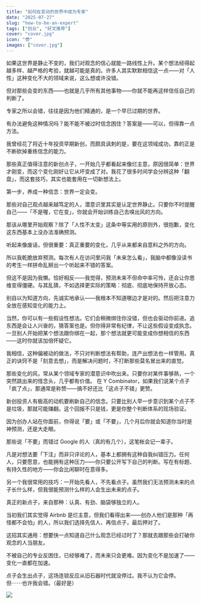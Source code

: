 ```yaml
---
title: "如何在变动的世界中成为专家"
date: "2025-07-27"
slug: "how-to-be-an-expert"
tags: ["创业", "好文推荐"]
cover: "cover.jpg"
icon: "😎"
images: ["cover.jpg"]
---
```

如果这世界是静止不变的，我们对观念的信心就能一路线性上升。某个想法经得起越多样、越严格的考验，就越可能是真的。许多人其实默默相信这一点——对「人性」这种变化不大的领域来说，这么想或许没错。



但对那些会变的东西——也就是几乎所有其他事物——你就不能再这样信任自己的判断了。



专家之所以会错，往往是因为他们精通的，是一个早已过期的世界。



有办法避免这种情况吗？能不能不被过时信念困住？答案是——可以，但得靠一点方法。



我曾经花了将近十年投资早期新创，而颇具讽刺的是，要在这领域成功，靠的正是不断砍掉重练信念的能力。



那些真正值得注意的新创点子，一开始几乎都看起来像烂主意，原因很简单：世界才刚变，而这个变化刚好让它从坏变成了对。我花了很多时间学会分辨这种「翻盘」，而这套技巧，其实也能套用在一切新想法上。



第一步，养成一种信念：世界一定会变。



那些对自己观点越来越笃定的人，潜意识里其实是认定世界静止。只要你不时提醒自己——「不是喔，它在变」，你就会开始训练自己去嗅出风的方向。



那该从哪里开始观察？除了「人性不太变」这条中等实用的原则外，很抱歉，变化这东西基本上没办法准确预测。



听起来像废话，但很重要：真正重要的变化，几乎从来都来自意料之外的方向。



所以我乾脆放弃预测。每次有人在访问里问我「未来怎么看」，我脑中都像没读书的考生一样拼命乱掰出一个听起来不错的答案。



但这不是因为我懒。恰好相反——我觉得，预测未来不但命中率可怜，还会让你思维变得僵硬。与其乱猜，不如选择更实际的策略：彻底、彻底地保持开放心态。



别自以为知道方向，先诚实地承认——我根本不知道哪边才是对的。然后把注意力全放在感知变化的能力上。



当然，你可以有一些假设性想法。它们会稍微绑住你没错，但也会驱动你前进。追东西是会让人兴奋的，猜答案也是。但你得非常有纪律，不让这些假设变成执念。
一旦别人开始把某个想法跟你绑在一起，那个想法就更可能变成你想相信的东西——这时你就该加倍怀疑它。



我相信，这种偏被动的做法，不只对判断想法有帮助，连产出想法也一样管用。真正的诀窍不是「刻意去想」，而是解决问题时，不打断那些莫名冒出来的直觉。



那些变化的风，常从某个领域专家的潜意识中吹出来。只要你对某件事够熟，一个突然跳出来的怪念头，几乎都有价值。
在 Y Combinator，如果我们说某个点子「疯了点」，那通常是称赞——搞不好还比「这点子不错」更赞。



新创投资人有极高的动机要刷新自己的信念。只要比别人早一步意识到某个点子不是垃圾，那就可能赚翻。这个回报不只是钱，更是你整个判断体系的现场验证。



因为创办人站在你面前，你得说「要」或「不要」，几个月后你就会知道你当时是神预测，还是大走眼。



那些说「不要」而错过 Google 的人（真的有几个），这笔帐会记一辈子。



凡是对想法要「下注」而非只评论的人，基本上都拥有这种自我纠错压力。任何人，只要愿意，也能拥有这种压力——你只要公开写下自己的判断。写在有标题、有持久性的地方——你会比闲聊时在意得多。



另一个我很常用的技巧：一开始先看人，不先看点子。虽然我们无法预测未来的点子长什么样，但我很能预测什么样的人会生出未来的点子。



真正的新点子，来自那种：认真、有劲、脑袋够独立的人。



当初我们其实觉得 Airbnb 是烂主意，但我们看得出来——创办人他们是那种「再怪都不会怕」的人，所以我们选择先信人、再信点子，最后押对了。



这招其实通用：想要快一点知道自己什么观念已经过时了？那就去跟那些会打破你观念的人当朋友。



不被自己的专业反困住，已经够难了，而未来只会更难。因为变化不是加速了——变化一直都在加速。



点子会生出点子，这场连锁反应从旧石器时代就没停过。我不认为它会停。
但⋯⋯也许我会错。（最好是）




![](https://prod-files-secure.s3.us-west-2.amazonaws.com/112d0858-5090-4d34-a606-b75eb8d65fd2/46476355-9cf3-4e99-9b7a-3531bc426380/1000202064.png?X-Amz-Algorithm=AWS4-HMAC-SHA256&X-Amz-Content-Sha256=UNSIGNED-PAYLOAD&X-Amz-Credential=ASIAZI2LB4663THSE3XV%2F20250828%2Fus-west-2%2Fs3%2Faws4_request&X-Amz-Date=20250828T041532Z&X-Amz-Expires=3600&X-Amz-Security-Token=IQoJb3JpZ2luX2VjEEMaCXVzLXdlc3QtMiJGMEQCIE53Yzw3Iu1%2FI4HHUGVUK%2FrkaVjWmb5agEFylTUwG8e1AiAi3eEszt%2FMfLCzp7RUeDQDYZIaPu5%2BU2B4KTXBK18MFyqIBAic%2F%2F%2F%2F%2F%2F%2F%2F%2F%2F8BEAAaDDYzNzQyMzE4MzgwNSIM8XDFVO7x155jg9lyKtwDeNgAhdmFSXHw4hRF%2FRijZF3aavkiCvG362RhjtfMN%2FmZBMA21MUI%2FMjZPsfFxfkI%2BUaG6aX0fzTDkf2Q7pOiL0k8G31OrOQ%2Foyi8KrdT9aqXrkpwXp9Ho4h7U%2BGD3NF2xcmwuX291OLVswQRP8i%2B%2FoiRIGcoOYZWapaITWpC8PGv11Hkpkq2RjJ3ONDzFe%2FKWgy0LaTgmk%2F3kOErL%2BVY%2Bsm8USY8JtOP7ErpmeWgXGhYURNZclvO2q%2FCFRyX%2ByKK0OXy%2B2zDQl6PVAAjqvSH0soe3N9Hd7Mk93hgHm2j0Wwkkzq9ZwQcuYuFW5RxhNy%2BDn9JAhzL9m2P4nj1WUTDiZyKoBjkKkRMfQdHetui92F8hIB1qzb4f%2BLSPpjTMZd3vn%2BEhtcDh1tIGuByTD5DehEKyl7U%2BC%2BotR1o1kVEFPEhR%2FuZOBIEBqx2%2FNKNu5Lu%2FSh8CCkGwihi48D5oGd0x%2BiSVAzVMl%2FZcRzfZq%2FJ5LBMRG%2FCH9Ow0A23aaj07%2FnQmZ623%2BxqUKllJrG3pDzuaCGzbhNLVh1Ae1PzQAdA2wYlNNtokH4y6E8leAgd%2FlRfxFrtSu%2FvmvjI7X3WzQJmeKCi8P%2BmTeCTU2F%2FkB0sfplBUBsXoiensxvJG%2B8w4oy%2FxQY6pgEf8%2FMKILaF5G0D82uNN86Bmi0PiTmVlR1wQ%2BAQVXowiEAXIJzUMQWIDBU4tKKjesIsXYQlputvFjRc37D0TCt9HkZlAvbRm5iaelOXO2HJSDK76llreQwNO45siggdjKnuquxlGITF4SxosHb51m%2FsQNHuTZSSsZ8NN35loF5xrZqQr0LUDNJOcjduB7crWfevYHsotn7BjBr5kV8mqWzUvXQfPOSr&X-Amz-Signature=52d7a81c7ac61b8c928fe9daad10c3a9109c3bd2338c1b632f60f913227696db&X-Amz-SignedHeaders=host&x-amz-checksum-mode=ENABLED&x-id=GetObject)

